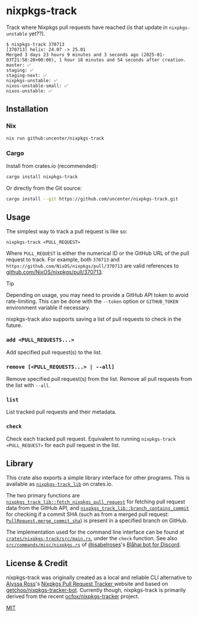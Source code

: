 # nixpkgs-track

Track where Nixpkgs pull requests have reached (is that update in `nixpkgs-unstable` yet??).

```console
$ nixpkgs-track 370713
[370713] helix: 24.07 -> 25.01
Merged 3 days 23 hours 9 minutes and 3 seconds ago (2025-01-03T21:58:20+00:00), 1 hour 18 minutes and 54 seconds after creation.
master: ✅
staging: ✅
staging-next: ✅
nixpkgs-unstable: ✅
nixos-unstable-small: ✅
nixos-unstable: ✅
```

## Installation

### Nix

```
nix run github:uncenter/nixpkgs-track
```

### Cargo

Install from crates.io (recommended):

```sh
cargo install nixpkgs-track
```

Or directly from the Git source:

```sh
cargo install --git https://github.com/uncenter/nixpkgs-track.git
```

## Usage

The simplest way to track a pull request is like so:

```
nixpkgs-track <PULL_REQUEST>
```

Where `PULL_REQUEST` is either the numerical ID or the GitHub URL of the pull request to track. For example, both `370713` and `https://github.com/NixOS/nixpkgs/pull/370713` are valid references to [github.com/NixOS/nixpkgs/pull/370713](https://togithub.com/NixOS/nixpkgs/pull/370713).

> [!TIP]
> Depending on usage, you may need to provide a GitHub API token to avoid rate-limiting. This can be done with the `--token` option or `GITHUB_TOKEN` environment variable if necessary.

nixpkgs-track also supports saving a list of pull requests to check in the future.

### `add <PULL_REQUESTS...>`

Add specified pull request(s) to the list.

### `remove [<PULL_REQUESTS...> | --all]`

Remove specified pull request(s) from the list. Remove all pull requests from the list with `--all`.

### `list`

List tracked pull requests and their metadata.

### `check`

Check each tracked pull request. Equivalent to running `nixpkgs-track <PULL_REQUEST>` for each pull request in the list.

## Library

This crate also exports a simple library interface for other programs. This is available as [`nixpkgs-track_lib`](https://crates.io/crates/nixpkgs-track_lib) on crates.io.

The two primary functions are [`nixpkgs_track_lib::fetch_nixpkgs_pull_request`](https://docs.rs/nixpkgs-track_lib/0.2.0/nixpkgs_track_lib/fn.fetch_nixpkgs_pull_request.html) for fetching pull request data from the GitHub API, and [`nixpkgs_track_lib::branch_contains_commit`](https://docs.rs/nixpkgs-track_lib/0.2.0/nixpkgs_track_lib/fn.branch_contains_commit.html) for checking if a commit SHA (such as from a merged pull request: [`PullRequest.merge_commit_sha`](https://docs.rs/nixpkgs-track_lib/0.2.0/nixpkgs_track_lib/struct.PullRequest.html#structfield.merge_commit_sha)) is present in a specified branch on GitHub.

The implementation used for the command line interface can be found at [`crates/nixpkgs-track/src/main.rs`](crates/nixpkgs-track/src/main.rs), under the `check` function. See also [`src/commands/misc/nixpkgs.rs`](https://github.com/isabelroses/blahaj/blob/main/src/commands/misc/nixpkgs.rs) of [@isabelroses](https://github.com/isabelroses)'s [Blåhaj bot for Discord](https://github.com/isabelroses/blahaj).

## License & Credit

nixpkgs-track was originally created as a local and reliable CLI alternative to [Alyssa Ross](https://alyssa.is/)'s [Nixpkgs Pull Request Tracker
](https://nixpk.gs/pr-tracker.html) website and based on [getchoo/nixpkgs-tracker-bot](https://github.com/getchoo/nixpkgs-tracker-bot). Currently though, nixpkgs-track is primarily derived from the recent [ocfox/nixpkgs-tracker](https://github.com/ocfox/nixpkgs-tracker) project.

[MIT](LICENSE)
